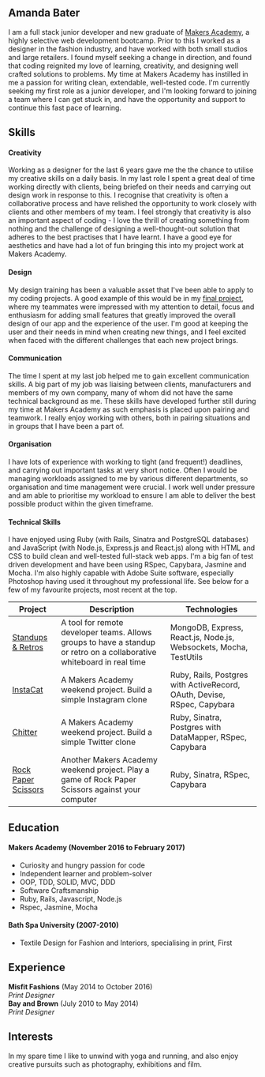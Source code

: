 ## Amanda Bater

I am a full stack junior developer and new graduate of [Makers Academy](http://makersacademy.com), a highly selective web development bootcamp.
Prior to this I worked as a designer in the fashion industry, and have worked with both small studios and large retailers. I found myself seeking a change in direction, and found that coding reignited my love of learning, creativity, and designing well crafted solutions to problems.
My time at Makers Academy has instilled in me a passion for writing clean, extendable, well-tested code. I'm currently seeking my first role as a junior developer, and I'm looking forward to joining a team where I can get stuck in, and have the opportunity and support to continue this fast pace of learning.

## Skills

#### Creativity

Working as a designer for the last 6 years gave me the the chance to utilise my creative skills on a daily basis. In my last role I spent a great deal of time working directly with clients, being briefed on their needs and carrying out design work in response to this. I recognise that creativity is often a collaborative process and have relished the opportunity to work closely with clients and other members of my team. I feel strongly that creativity is also an important aspect of coding - I love the thrill of creating something from nothing and the challenge of designing a well-thought-out solution that adheres to the best practises that I have learnt. I have a good eye for aesthetics and have had a lot of fun bringing this into my project work at Makers Academy.

#### Design

My design training has been a valuable asset that I've been able to apply to my coding projects. A good example of this would be in my [final project](http://standupsandretros.herokuapp.com/), where my teammates were impressed with my attention to detail, focus and enthusiasm for adding small features that greatly improved the overall design of our app and the experience of the user. I'm good at keeping the user and their needs in mind when creating new things, and I feel excited when faced with the different challenges that each new project brings.


#### Communication

The time I spent at my last job helped me to gain excellent communication skills. A big part of my job was liaising between clients, manufacturers and members of my own company, many of whom did not have the same technical background as me. These skills have developed further still during my time at Makers Academy as such emphasis is placed upon pairing and teamwork. I really enjoy working with others, both in pairing situations and in groups that I have been a part of.

#### Organisation

I have lots of experience with working to tight (and frequent!) deadlines, and carrying out important tasks at very short notice. Often I would be managing workloads assigned to me by various different departments, so organisation and time management were crucial. I work well under pressure and am able to prioritise my workload to ensure I am able to deliver the best possible product within the given timeframe.

#### Technical Skills

I have enjoyed using Ruby (with Rails, Sinatra and PostgreSQL databases) and JavaScript (with Node.js, Express.js and React.js) along with HTML and CSS to build clean and well-tested full-stack web apps. I'm a big fan of test driven development and have been using RSpec, Capybara, Jasmine and Mocha. I'm also highly capable with Adobe Suite software, especially Photoshop having used it throughout my professional life. See below for a few of my favourite projects, most recent at the top.

| Project   | Description | Technologies |
|---        |---         |---           |
| [Standups & Retros](https://github.com/ajbater/makers-standups-retros) | A tool for remote developer teams. Allows groups to have a standup or retro on a collaborative whiteboard in real time | MongoDB, Express, React.js, Node.js, Websockets, Mocha, TestUtils |
|[InstaCat](https://github.com/ajbater/instagram-challenge)| A Makers Academy weekend project. Build a simple Instagram clone | Ruby, Rails, Postgres with ActiveRecord, OAuth, Devise, RSpec, Capybara|
| [Chitter](https://github.com/ajbater/chitter-challenge) | A Makers Academy weekend project. Build a simple Twitter clone | Ruby, Sinatra, Postgres with DataMapper, RSpec, Capybara |
| [Rock Paper Scissors](https://github.com/ajbater/rps-challenge) | Another Makers Academy weekend project. Play a game of Rock Paper Scissors against your computer | Ruby, Sinatra, RSpec, Capybara |

## Education

#### Makers Academy (November 2016 to February 2017)

- Curiosity and hungry passion for code
- Independent learner and problem-solver
- OOP, TDD, SOLID, MVC, DDD
- Software Craftsmanship
- Ruby, Rails, Javascript, Node.js
- Rspec, Jasmine, Mocha

#### Bath Spa University (2007-2010)

- Textile Design for Fashion and Interiors, specialising in print, First

## Experience

**Misfit Fashions** (May 2014 to October 2016)    
*Print Designer*  
**Bay and Brown** (July 2010 to May 2014)   
*Print Designer*

## Interests

In my spare time I like to unwind with yoga and running, and also enjoy creative pursuits such as photography, exhibitions and film.
